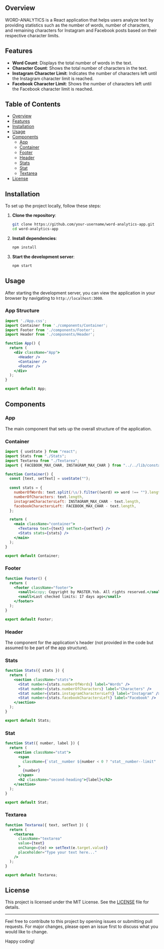 ## Overview

WORD-ANALYTICS is a React application that helps users analyze text by providing statistics such as the number of words, number of characters, and remaining characters for Instagram and Facebook posts based on their respective character limits.

## Features

- **Word Count**: Displays the total number of words in the text.
- **Character Count**: Shows the total number of characters in the text.
- **Instagram Character Limit**: Indicates the number of characters left until the Instagram character limit is reached.
- **Facebook Character Limit**: Shows the number of characters left until the Facebook character limit is reached.

## Table of Contents

- [Overview](#overview)
- [Features](#features)
- [Installation](#installation)
- [Usage](#usage)
- [Components](#components)
  - [App](#app)
  - [Container](#container)
  - [Footer](#footer)
  - [Header](#header)
  - [Stats](#stats)
  - [Stat](#stat)
  - [Textarea](#textarea)
- [License](#license)

## Installation

To set up the project locally, follow these steps:

1. **Clone the repository**:

   ```sh
   git clone https://github.com/your-username/word-analytics-app.git
   cd word-analytics-app
   ```

2. **Install dependencies**:

   ```sh
   npm install
   ```

3. **Start the development server**:

   ```sh
   npm start
   ```

## Usage

After starting the development server, you can view the application in your browser by navigating to `http://localhost:3000`.

### App Structure

```jsx
import './App.css';
import Container from './components/Container';
import Footer from './components/Footer';
import Header from './components/Header';

function App() {
  return (
    <div className="App">
      <Header />
      <Container />
      <Footer />
    </div>
  );
}

export default App;
```

## Components

### App

The main component that sets up the overall structure of the application.

### Container

```jsx
import { useState } from "react";
import Stats from "./Stats";
import Textarea from "./Textarea";
import { FACEBOOK_MAX_CHAR, INSTAGRAM_MAX_CHAR } from "../../lib/constants";

function Container() {
  const [text, setText] = useState("");
 
  const stats = {
    numberOfWords: text.split(/\s/).filter((word) => word !== "").length,
    numberOfCharacters: text.length,
    instagramCharactersLeft: INSTAGRAM_MAX_CHAR - text.length,
    facebookCharactersLeft: FACEBOOK_MAX_CHAR - text.length,
  };

  return (
    <main className="container">
      <Textarea text={text} setText={setText} />
      <Stats stats={stats} />
    </main>
  );
}

export default Container;
```

### Footer

```jsx
function Footer() {
  return (
    <footer className="footer">
      <small>&copy; Copyright by MASTER.Yob. All rights reserved.</small>
      <small>Last checked limits: 17 days ago</small>
    </footer>
  );
}

export default Footer;
```

### Header

The component for the application's header (not provided in the code but assumed to be part of the app structure).

### Stats

```jsx
function Stats({ stats }) {
  return (
    <section className="stats">
      <Stat number={stats.numberOfWords} label="Words" />
      <Stat number={stats.numberOfCharacters} label="Characters" />
      <Stat number={stats.instagramCharactersLeft} label="Instagram" />
      <Stat number={stats.facebookCharactersLeft} label="Facebook" />
    </section>
  );
}

export default Stats;
```

### Stat

```jsx
function Stat({ number, label }) {
  return (
    <section className="stat">
      <span
        className={`stat__number ${number < 0 ? "stat__number--limit" : ""}`}
      >
        {number}
      </span>
      <h2 className="second-heading">{label}</h2>
    </section>
  );
}

export default Stat;
```

### Textarea

```jsx
function Textarea({ text, setText }) {
  return (
    <textarea
      className="textarea"
      value={text}
      onChange={(e) => setText(e.target.value)}
      placeholder="Type your text here..."
    />
  );
}

export default Textarea;
```

## License

This project is licensed under the MIT License. See the [LICENSE](LICENSE) file for details.

---

Feel free to contribute to this project by opening issues or submitting pull requests. For major changes, please open an issue first to discuss what you would like to change.

Happy coding!
